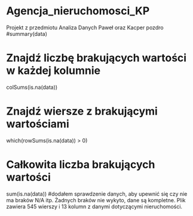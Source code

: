 # Agencja_nieruchomosci_KP
Projekt z przedmiotu Analiza Danych Paweł oraz Kacper pozdro
#summary(data)
# Znajdź liczbę brakujących wartości w każdej kolumnie
colSums(is.na(data))
# Znajdź wiersze z brakującymi wartościami
which(rowSums(is.na(data)) > 0)
# Całkowita liczba brakujących wartości
sum(is.na(data))
#dodałem sprawdzenie danych, aby upewnić się czy nie ma braków N/A itp. Żadnych braków nie wykyto, dane są kompletne. Plik zawiera 545 wierszy i 13 kolumn z danymi dotyczącymi nieruchomości.

